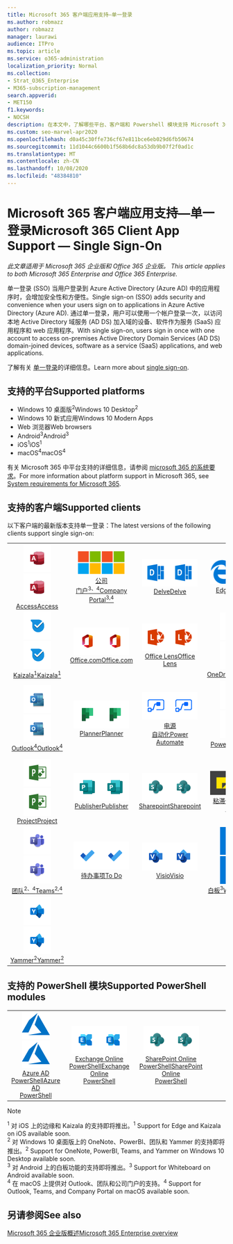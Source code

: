 ```yaml
---
title: Microsoft 365 客户端应用支持—单一登录
ms.author: robmazz
author: robmazz
manager: laurawi
audience: ITPro
ms.topic: article
ms.service: o365-administration
localization_priority: Normal
ms.collection:
- Strat_O365_Enterprise
- M365-subscription-management
search.appverid:
- MET150
f1.keywords:
- NOCSH
description: 在本文中，了解哪些平台、客户端和 Powershell 模块支持 Microsoft 365 的单一登录。
ms.custom: seo-marvel-apr2020
ms.openlocfilehash: d0a45c30ffe736cf67e811bce6eb029d6fb50674
ms.sourcegitcommit: 11d1044c6600b1f568b6dc8a53db9b07f2f0ad1c
ms.translationtype: MT
ms.contentlocale: zh-CN
ms.lasthandoff: 10/08/2020
ms.locfileid: "48384810"
---
```

# <a name="microsoft-365-client-app-support--single-sign-on"></a><span data-ttu-id="1ab98-103">Microsoft 365 客户端应用支持—单一登录</span><span class="sxs-lookup"><span data-stu-id="1ab98-103">Microsoft 365 Client App Support — Single Sign-On</span></span>

<span data-ttu-id="1ab98-104">*此文章适用于 Microsoft 365 企业版和 Office 365 企业版。* </span><span class="sxs-lookup"><span data-stu-id="1ab98-104">*This article applies to both Microsoft 365 Enterprise and Office 365 Enterprise.*</span></span>

<span data-ttu-id="1ab98-105">单一登录 (SSO) 当用户登录到 Azure Active Directory (Azure AD) 中的应用程序时，会增加安全性和方便性。</span><span class="sxs-lookup"><span data-stu-id="1ab98-105">Single sign-on (SSO) adds security and convenience when your users sign on to applications in Azure Active Directory (Azure AD).</span></span> <span data-ttu-id="1ab98-106">通过单一登录，用户可以使用一个帐户登录一次，以访问本地 Active Directory 域服务 (AD DS) 加入域的设备、软件作为服务 (SaaS) 应用程序和 web 应用程序。</span><span class="sxs-lookup"><span data-stu-id="1ab98-106">With single sign-on, users sign in once with one account to access on-premises Active Directory Domain Services (AD DS) domain-joined devices, software as a service (SaaS) applications, and web applications.</span></span>

<span data-ttu-id="1ab98-107">了解有关 [单一登录](https://docs.microsoft.com/azure/active-directory/manage-apps/what-is-single-sign-on)的详细信息。</span><span class="sxs-lookup"><span data-stu-id="1ab98-107">Learn more about [single sign-on](https://docs.microsoft.com/azure/active-directory/manage-apps/what-is-single-sign-on).</span></span>

## <a name="supported-platforms"></a><span data-ttu-id="1ab98-108">支持的平台</span><span class="sxs-lookup"><span data-stu-id="1ab98-108">Supported platforms</span></span>

 - <span data-ttu-id="1ab98-109">Windows 10 桌面版<sup>2</sup></span><span class="sxs-lookup"><span data-stu-id="1ab98-109">Windows 10 Desktop<sup>2</sup></span></span>
 - <span data-ttu-id="1ab98-110">Windows 10 新式应用</span><span class="sxs-lookup"><span data-stu-id="1ab98-110">Windows 10 Modern Apps</span></span>
 - <span data-ttu-id="1ab98-111">Web 浏览器</span><span class="sxs-lookup"><span data-stu-id="1ab98-111">Web browsers</span></span>
 - <span data-ttu-id="1ab98-112">Android<sup>3</sup></span><span class="sxs-lookup"><span data-stu-id="1ab98-112">Android<sup>3</sup></span></span>
 - <span data-ttu-id="1ab98-113">iOS<sup>1</sup></span><span class="sxs-lookup"><span data-stu-id="1ab98-113">iOS<sup>1</sup></span></span>
 - <span data-ttu-id="1ab98-114">macOS<sup>4</sup></span><span class="sxs-lookup"><span data-stu-id="1ab98-114">macOS<sup>4</sup></span></span>

<span data-ttu-id="1ab98-115">有关 Microsoft 365 中平台支持的详细信息，请参阅 [microsoft 365 的系统要求](https://www.microsoft.com/microsoft-365/microsoft-365-and-office-resources)。</span><span class="sxs-lookup"><span data-stu-id="1ab98-115">For more information about platform support in Microsoft 365, see [System requirements for Microsoft 365](https://www.microsoft.com/microsoft-365/microsoft-365-and-office-resources).</span></span>

## <a name="supported-clients"></a><span data-ttu-id="1ab98-116">支持的客户端</span><span class="sxs-lookup"><span data-stu-id="1ab98-116">Supported clients</span></span>

<span data-ttu-id="1ab98-117">以下客户端的最新版本支持单一登录：</span><span class="sxs-lookup"><span data-stu-id="1ab98-117">The latest versions of the following clients support single sign-on:</span></span>

| | | | | | |
|:---:|:---:|:---:|:---:|:---:|:---:|
| <span data-ttu-id="1ab98-118">![Access 图标](../media/o365-access-64x64.png)</span><span class="sxs-lookup"><span data-stu-id="1ab98-118">![Access icon](../media/o365-access-64x64.png)</span></span> <br> [<span data-ttu-id="1ab98-119">Access</span><span class="sxs-lookup"><span data-stu-id="1ab98-119">Access</span></span>](https://products.office.com/access) | <span data-ttu-id="1ab98-120">![公司门户图标](../media/o365-microsoft-64x64.png)</span><span class="sxs-lookup"><span data-stu-id="1ab98-120">![Company portal icon](../media/o365-microsoft-64x64.png)</span></span> <br> [<span data-ttu-id="1ab98-121">公司 <br> 门户<sup>3、4</sup></span><span class="sxs-lookup"><span data-stu-id="1ab98-121">Company <br> Portal<sup>3,4</sup> </span></span>](https://docs.microsoft.com/intune-user-help/sign-in-to-the-company-portal) | <span data-ttu-id="1ab98-122">![Delve 图标](../media/o365-delve-64x64.png)</span><span class="sxs-lookup"><span data-stu-id="1ab98-122">![Delve icon](../media/o365-delve-64x64.png)</span></span> <br> [<span data-ttu-id="1ab98-123">Delve</span><span class="sxs-lookup"><span data-stu-id="1ab98-123">Delve</span></span>](https://products.office.com/business/intelligent-search) | <span data-ttu-id="1ab98-124">![边缘图标](../media/o365-edge-64x64.png)</span><span class="sxs-lookup"><span data-stu-id="1ab98-124">![Edge icon](../media/o365-edge-64x64.png)</span></span> <br> [<span data-ttu-id="1ab98-125">Edge<sup>1</sup></span><span class="sxs-lookup"><span data-stu-id="1ab98-125">Edge<sup>1</sup></span></span>](https://www.microsoft.com/windows/microsoft-edge) | <span data-ttu-id="1ab98-126">![Excel 图标](../media/o365-excel-64x64.png)</span><span class="sxs-lookup"><span data-stu-id="1ab98-126">![Excel icon](../media/o365-excel-64x64.png)</span></span> <br> [<span data-ttu-id="1ab98-127">Excel</span><span class="sxs-lookup"><span data-stu-id="1ab98-127">Excel</span></span>](https://products.office.com/excel) 
| <span data-ttu-id="1ab98-128">![Kaizala 图标](../media/o365-kaizala-64x64.png)</span><span class="sxs-lookup"><span data-stu-id="1ab98-128">![Kaizala icon](../media/o365-kaizala-64x64.png)</span></span> <br> [<span data-ttu-id="1ab98-129">Kaizala<sup>1</sup></span><span class="sxs-lookup"><span data-stu-id="1ab98-129">Kaizala<sup>1</sup></span></span>](https://products.office.com/en/business/microsoft-kaizala) | <span data-ttu-id="1ab98-130">![Office.com 图标](../media/o365-office-64x64.png)</span><span class="sxs-lookup"><span data-stu-id="1ab98-130">![Office.com icon](../media/o365-office-64x64.png)</span></span> <br> [<span data-ttu-id="1ab98-131">Office.com</span><span class="sxs-lookup"><span data-stu-id="1ab98-131">Office.com</span></span>](https://www.office.com/) | <span data-ttu-id="1ab98-132">![镜头图标](../media/o365-lens-64x64.png)</span><span class="sxs-lookup"><span data-stu-id="1ab98-132">![Lens icon](../media/o365-lens-64x64.png)</span></span> <br> [<span data-ttu-id="1ab98-133">Office Lens</span><span class="sxs-lookup"><span data-stu-id="1ab98-133">Office Lens</span></span>](https://www.microsoft.com/p/office-lens/9wzdncrfj3t8?activetab=pivot%3Aoverviewtab) | <span data-ttu-id="1ab98-134">![OneDrive for Business 图标](../media/o365-OneDrive-64x64.png)</span><span class="sxs-lookup"><span data-stu-id="1ab98-134">![OneDrive for Business icon](../media/o365-OneDrive-64x64.png)</span></span> <br> [<span data-ttu-id="1ab98-135">OneDrive</span><span class="sxs-lookup"><span data-stu-id="1ab98-135">OneDrive</span></span>](https://products.office.com/onedrive-for-business/online-cloud-storage) | <span data-ttu-id="1ab98-136">![OneNote 图标](../media/o365-OneNote-64x64.png)</span><span class="sxs-lookup"><span data-stu-id="1ab98-136">![OneNote icon](../media/o365-OneNote-64x64.png)</span></span> <br> [<span data-ttu-id="1ab98-137">OneNote<sup>2</sup></span><span class="sxs-lookup"><span data-stu-id="1ab98-137">OneNote<sup>2</sup></span></span>](https://products.office.com/onenote) 
| <span data-ttu-id="1ab98-138">![Outlook 图标](../media/o365-outlook-64x64.png)</span><span class="sxs-lookup"><span data-stu-id="1ab98-138">![Outlook icon](../media/o365-outlook-64x64.png)</span></span> <br> [<span data-ttu-id="1ab98-139">Outlook<sup>4</sup></span><span class="sxs-lookup"><span data-stu-id="1ab98-139">Outlook<sup>4</sup></span></span>](https://products.office.com/outlook) | <span data-ttu-id="1ab98-140">![Planner 图标](../media/o365-planner-64x64.png)</span><span class="sxs-lookup"><span data-stu-id="1ab98-140">![Planner icon](../media/o365-planner-64x64.png)</span></span> <br> [<span data-ttu-id="1ab98-141">Planner</span><span class="sxs-lookup"><span data-stu-id="1ab98-141">Planner</span></span>](https://products.office.com/business/task-management-software) | <span data-ttu-id="1ab98-142">![电源自动图标](../media/o365-flow-64x64.png)</span><span class="sxs-lookup"><span data-stu-id="1ab98-142">![Power Automate icon](../media/o365-flow-64x64.png)</span></span> <br> [<span data-ttu-id="1ab98-143">电源 <br> 自动化</span><span class="sxs-lookup"><span data-stu-id="1ab98-143">Power <br> Automate</span></span>](https://flow.microsoft.com) | <span data-ttu-id="1ab98-144">![PowerBI 图标](../media/o365-powerbi-64x64.png)</span><span class="sxs-lookup"><span data-stu-id="1ab98-144">![PowerBI icon](../media/o365-powerbi-64x64.png)</span></span> <br> [<span data-ttu-id="1ab98-145">Power BI<sup>2</sup></span><span class="sxs-lookup"><span data-stu-id="1ab98-145">Power BI<sup>2</sup></span></span>](https://powerbi.microsoft.com)| <span data-ttu-id="1ab98-146">![PowerPoint 图标](../media/o365-powerpoint-64x64.png)</span><span class="sxs-lookup"><span data-stu-id="1ab98-146">![PowerPoint icon](../media/o365-powerpoint-64x64.png)</span></span> <br> [<span data-ttu-id="1ab98-147">PowerPoint</span><span class="sxs-lookup"><span data-stu-id="1ab98-147">PowerPoint</span></span>](https://products.office.com/powerpoint) 
| <span data-ttu-id="1ab98-148">![Project 图标](../media/o365-project-64x64.png)</span><span class="sxs-lookup"><span data-stu-id="1ab98-148">![Project icon](../media/o365-project-64x64.png)</span></span> <br> [<span data-ttu-id="1ab98-149">Project</span><span class="sxs-lookup"><span data-stu-id="1ab98-149">Project</span></span>](https://products.office.com/project) | <span data-ttu-id="1ab98-150">![Publisher 图标](../media/o365-publisher-64x64.png)</span><span class="sxs-lookup"><span data-stu-id="1ab98-150">![Publisher icon](../media/o365-publisher-64x64.png)</span></span> <br> [<span data-ttu-id="1ab98-151">Publisher</span><span class="sxs-lookup"><span data-stu-id="1ab98-151">Publisher</span></span>](https://products.office.com/publisher) | <span data-ttu-id="1ab98-152">![SharePoint 图标](../media/o365-sharepoint-64x64.png)</span><span class="sxs-lookup"><span data-stu-id="1ab98-152">![SharePoint icon](../media/o365-sharepoint-64x64.png)</span></span> <br> [<span data-ttu-id="1ab98-153">Sharepoint</span><span class="sxs-lookup"><span data-stu-id="1ab98-153">Sharepoint</span></span>](https://products.office.com/sharepoint) | <span data-ttu-id="1ab98-154">![粘滞便笺图标](../media/o365-stickynotes-64x64.png)</span><span class="sxs-lookup"><span data-stu-id="1ab98-154">![Sticky Notes icon](../media/o365-stickynotes-64x64.png)</span></span> <br> [<span data-ttu-id="1ab98-155">粘滞便笺</span><span class="sxs-lookup"><span data-stu-id="1ab98-155">Sticky Notes</span></span>](https://www.microsoft.com/p/microsoft-sticky-notes/9nblggh4qghw)  | <span data-ttu-id="1ab98-156">![Sway 图标](../media/o365-sway-64x64.png)</span><span class="sxs-lookup"><span data-stu-id="1ab98-156">![Sway icon](../media/o365-sway-64x64.png)</span></span> <br> [<span data-ttu-id="1ab98-157">Sway</span><span class="sxs-lookup"><span data-stu-id="1ab98-157">Sway</span></span>](https://sway.com) 
| <span data-ttu-id="1ab98-158">![Teams 图标](../media/o365-teams-64x64.png)</span><span class="sxs-lookup"><span data-stu-id="1ab98-158">![Teams icon](../media/o365-teams-64x64.png)</span></span> <br> [<span data-ttu-id="1ab98-159">团队<sup>2、4</sup></span><span class="sxs-lookup"><span data-stu-id="1ab98-159">Teams<sup>2,4</sup></span></span>](https://products.office.com/microsoft-teams/group-chat-software) | <span data-ttu-id="1ab98-160">![To Do 图标](../media/o365-todo-64x64.png)</span><span class="sxs-lookup"><span data-stu-id="1ab98-160">![To Do icon](../media/o365-todo-64x64.png)</span></span> <br> [<span data-ttu-id="1ab98-161">待办事项</span><span class="sxs-lookup"><span data-stu-id="1ab98-161">To Do</span></span>](https://todo.microsoft.com) | <span data-ttu-id="1ab98-162">![Visio 图标](../media/o365-visio-64x64.png)</span><span class="sxs-lookup"><span data-stu-id="1ab98-162">![Visio icon](../media/o365-visio-64x64.png)</span></span> <br> [<span data-ttu-id="1ab98-163">Visio</span><span class="sxs-lookup"><span data-stu-id="1ab98-163">Visio</span></span>](https://products.office.com/visio/flowchart-software) | <span data-ttu-id="1ab98-164">![Whiteboard 图标](../media/o365-whiteboard-64x64.png)</span><span class="sxs-lookup"><span data-stu-id="1ab98-164">![Whiteboard icon](../media/o365-whiteboard-64x64.png)</span></span> <br> [<span data-ttu-id="1ab98-165">白板<sup>3</sup></span><span class="sxs-lookup"><span data-stu-id="1ab98-165">Whiteboard<sup>3</sup></span></span>](https://whiteboard.microsoft.com/) | <span data-ttu-id="1ab98-166">![Word 图标](../media/o365-word-64x64.png)</span><span class="sxs-lookup"><span data-stu-id="1ab98-166">![Word icon](../media/o365-word-64x64.png)</span></span> <br> [<span data-ttu-id="1ab98-167">Word</span><span class="sxs-lookup"><span data-stu-id="1ab98-167">Word</span></span>](https://products.office.com/word) 
| <span data-ttu-id="1ab98-168">![Yammer 图标](../media/o365-yammer-64x64.png)</span><span class="sxs-lookup"><span data-stu-id="1ab98-168">![Yammer icon](../media/o365-yammer-64x64.png)</span></span> <br> [<span data-ttu-id="1ab98-169">Yammer<sup>2</sup></span><span class="sxs-lookup"><span data-stu-id="1ab98-169">Yammer<sup>2</sup></span></span>](https://products.office.com/yammer/yammer-overview) |

## <a name="supported-powershell-modules"></a><span data-ttu-id="1ab98-170">支持的 PowerShell 模块</span><span class="sxs-lookup"><span data-stu-id="1ab98-170">Supported PowerShell modules</span></span>

| | | | | | |
|:---:|:---:|:---:|:---:|:---:|:---:|
| <span data-ttu-id="1ab98-171">![Azure 图标](../media/o365-azure-64x64.png)</span><span class="sxs-lookup"><span data-stu-id="1ab98-171">![Azure icon](../media/o365-azure-64x64.png)</span></span> <br> [<span data-ttu-id="1ab98-172">Azure AD <br> PowerShell</span><span class="sxs-lookup"><span data-stu-id="1ab98-172">Azure AD <br> PowerShell</span></span>](https://docs.microsoft.com/powershell/azure/active-directory/overview?view=azureadps-2.0) | <span data-ttu-id="1ab98-173">![Exchange 图标](../media/o365-exchange-64x64.png)</span><span class="sxs-lookup"><span data-stu-id="1ab98-173">![Exchange icon](../media/o365-exchange-64x64.png)</span></span> <br> [<span data-ttu-id="1ab98-174">Exchange Online <br> PowerShell</span><span class="sxs-lookup"><span data-stu-id="1ab98-174">Exchange Online <br> PowerShell</span></span>](https://docs.microsoft.com/powershell/exchange/exchange-online-powershell) | <span data-ttu-id="1ab98-175">![SharePoint 图标](../media/o365-sharepoint-64x64.png)</span><span class="sxs-lookup"><span data-stu-id="1ab98-175">![SharePoint icon](../media/o365-sharepoint-64x64.png)</span></span> <br> [<span data-ttu-id="1ab98-176">SharePoint Online <br> PowerShell</span><span class="sxs-lookup"><span data-stu-id="1ab98-176">SharePoint Online <br> PowerShell</span></span>](https://docs.microsoft.com/powershell/sharepoint/sharepoint-online/connect-sharepoint-online)

> [!NOTE]
> <span data-ttu-id="1ab98-177"><sup>1</sup> 对 iOS 上的边缘和 Kaizala 的支持即将推出。</span><span class="sxs-lookup"><span data-stu-id="1ab98-177"><sup>1</sup> Support for Edge and Kaizala on iOS available soon.</span></span> <br>
> <span data-ttu-id="1ab98-178"><sup>2</sup> 对 Windows 10 桌面版上的 OneNote、PowerBI、团队和 Yammer 的支持即将推出。</span><span class="sxs-lookup"><span data-stu-id="1ab98-178"><sup>2</sup> Support for OneNote, PowerBI, Teams, and Yammer on Windows 10 Desktop available soon.</span></span> <br>
> <span data-ttu-id="1ab98-179"><sup>3</sup> 对 Android 上的白板功能的支持即将推出。</span><span class="sxs-lookup"><span data-stu-id="1ab98-179"><sup>3</sup> Support for Whiteboard on Android available soon.</span></span> <br>
> <span data-ttu-id="1ab98-180"><sup>4</sup> 在 macOS 上提供对 Outlook、团队和公司门户的支持。</span><span class="sxs-lookup"><span data-stu-id="1ab98-180"><sup>4</sup> Support for Outlook, Teams, and Company Portal on macOS available soon.</span></span> <br>

## <a name="see-also"></a><span data-ttu-id="1ab98-181">另请参阅</span><span class="sxs-lookup"><span data-stu-id="1ab98-181">See also</span></span>

[<span data-ttu-id="1ab98-182">Microsoft 365 企业版概述</span><span class="sxs-lookup"><span data-stu-id="1ab98-182">Microsoft 365 Enterprise overview</span></span>](microsoft-365-overview.md)
